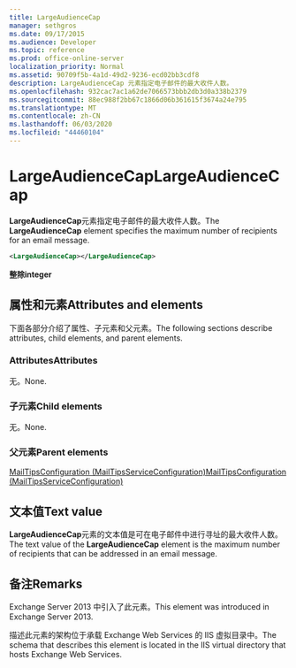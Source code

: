 ```yaml
---
title: LargeAudienceCap
manager: sethgros
ms.date: 09/17/2015
ms.audience: Developer
ms.topic: reference
ms.prod: office-online-server
localization_priority: Normal
ms.assetid: 90709f5b-4a1d-49d2-9236-ecd02bb3cdf8
description: LargeAudienceCap 元素指定电子邮件的最大收件人数。
ms.openlocfilehash: 932cac7ac1a62de7066573bbb2db3d0a338b2379
ms.sourcegitcommit: 88ec988f2bb67c1866d06b361615f3674a24e795
ms.translationtype: MT
ms.contentlocale: zh-CN
ms.lasthandoff: 06/03/2020
ms.locfileid: "44460104"
---
```

# <a name="largeaudiencecap"></a><span data-ttu-id="bd9c2-103">LargeAudienceCap</span><span class="sxs-lookup"><span data-stu-id="bd9c2-103">LargeAudienceCap</span></span>

<span data-ttu-id="bd9c2-104">**LargeAudienceCap**元素指定电子邮件的最大收件人数。</span><span class="sxs-lookup"><span data-stu-id="bd9c2-104">The **LargeAudienceCap** element specifies the maximum number of recipients for an email message.</span></span> 
  
```XML
<LargeAudienceCap></LargeAudienceCap>
```

 <span data-ttu-id="bd9c2-105">**整除**</span><span class="sxs-lookup"><span data-stu-id="bd9c2-105">**integer**</span></span>
## <a name="attributes-and-elements"></a><span data-ttu-id="bd9c2-106">属性和元素</span><span class="sxs-lookup"><span data-stu-id="bd9c2-106">Attributes and elements</span></span>

<span data-ttu-id="bd9c2-107">下面各部分介绍了属性、子元素和父元素。</span><span class="sxs-lookup"><span data-stu-id="bd9c2-107">The following sections describe attributes, child elements, and parent elements.</span></span>
  
### <a name="attributes"></a><span data-ttu-id="bd9c2-108">Attributes</span><span class="sxs-lookup"><span data-stu-id="bd9c2-108">Attributes</span></span>

<span data-ttu-id="bd9c2-109">无。</span><span class="sxs-lookup"><span data-stu-id="bd9c2-109">None.</span></span>
  
### <a name="child-elements"></a><span data-ttu-id="bd9c2-110">子元素</span><span class="sxs-lookup"><span data-stu-id="bd9c2-110">Child elements</span></span>

<span data-ttu-id="bd9c2-111">无。</span><span class="sxs-lookup"><span data-stu-id="bd9c2-111">None.</span></span>
  
### <a name="parent-elements"></a><span data-ttu-id="bd9c2-112">父元素</span><span class="sxs-lookup"><span data-stu-id="bd9c2-112">Parent elements</span></span>

[<span data-ttu-id="bd9c2-113">MailTipsConfiguration (MailTipsServiceConfiguration)</span><span class="sxs-lookup"><span data-stu-id="bd9c2-113">MailTipsConfiguration (MailTipsServiceConfiguration)</span></span>](mailtipsconfiguration-mailtipsserviceconfiguration.md)
  
## <a name="text-value"></a><span data-ttu-id="bd9c2-114">文本值</span><span class="sxs-lookup"><span data-stu-id="bd9c2-114">Text value</span></span>

<span data-ttu-id="bd9c2-115">**LargeAudienceCap**元素的文本值是可在电子邮件中进行寻址的最大收件人数。</span><span class="sxs-lookup"><span data-stu-id="bd9c2-115">The text value of the **LargeAudienceCap** element is the maximum number of recipients that can be addressed in an email message.</span></span> 
  
## <a name="remarks"></a><span data-ttu-id="bd9c2-116">备注</span><span class="sxs-lookup"><span data-stu-id="bd9c2-116">Remarks</span></span>

<span data-ttu-id="bd9c2-117">Exchange Server 2013 中引入了此元素。</span><span class="sxs-lookup"><span data-stu-id="bd9c2-117">This element was introduced in Exchange Server 2013.</span></span>
  
<span data-ttu-id="bd9c2-118">描述此元素的架构位于承载 Exchange Web Services 的 IIS 虚拟目录中。</span><span class="sxs-lookup"><span data-stu-id="bd9c2-118">The schema that describes this element is located in the IIS virtual directory that hosts Exchange Web Services.</span></span>
  

